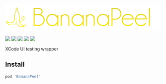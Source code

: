 ![](logo.png)

[![](https://img.shields.io/badge/contact-@thematerik-blue.svg?style=flat-square)](http://twitter.com/thematerik)
[![](https://img.shields.io/cocoapods/v/BananaPeel.svg?style=flat-square)](https://cocoapods.org/pods/BananaPeel)
[![](https://img.shields.io/travis/materik/bananapeel.svg?style=flat-square)](https://travis-ci.org/materik/bananapeel)
![](https://img.shields.io/cocoapods/p/BananaPeel.svg?style=flat-square)
![](https://img.shields.io/cocoapods/l/BananaPeel.svg?style=flat-square)

XCode UI testing wrapper

## Install

```bash
pod 'BananaPeel'
```

